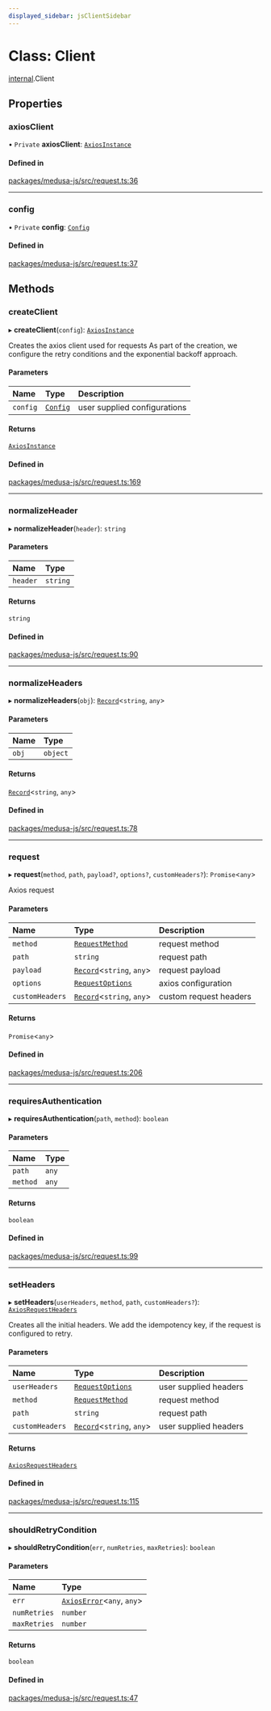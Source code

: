 ```yaml
---
displayed_sidebar: jsClientSidebar
---
```


# Class: Client

[internal](../modules/internal-12.md).Client

## Properties

### axiosClient

• `Private` **axiosClient**: [`AxiosInstance`](../interfaces/internal-12.AxiosInstance.md)

#### Defined in

[packages/medusa-js/src/request.ts:36](https://github.com/medusajs/medusa/blob/b38f73726/packages/medusa-js/src/request.ts#L36)

___

### config

• `Private` **config**: [`Config`](../interfaces/internal-12.Config.md)

#### Defined in

[packages/medusa-js/src/request.ts:37](https://github.com/medusajs/medusa/blob/b38f73726/packages/medusa-js/src/request.ts#L37)

## Methods

### createClient

▸ **createClient**(`config`): [`AxiosInstance`](../interfaces/internal-12.AxiosInstance.md)

Creates the axios client used for requests
As part of the creation, we configure the retry conditions
and the exponential backoff approach.

#### Parameters

| Name | Type | Description |
| :------ | :------ | :------ |
| `config` | [`Config`](../interfaces/internal-12.Config.md) | user supplied configurations |

#### Returns

[`AxiosInstance`](../interfaces/internal-12.AxiosInstance.md)

#### Defined in

[packages/medusa-js/src/request.ts:169](https://github.com/medusajs/medusa/blob/b38f73726/packages/medusa-js/src/request.ts#L169)

___

### normalizeHeader

▸ **normalizeHeader**(`header`): `string`

#### Parameters

| Name | Type |
| :------ | :------ |
| `header` | `string` |

#### Returns

`string`

#### Defined in

[packages/medusa-js/src/request.ts:90](https://github.com/medusajs/medusa/blob/b38f73726/packages/medusa-js/src/request.ts#L90)

___

### normalizeHeaders

▸ **normalizeHeaders**(`obj`): [`Record`](../modules/internal.md#record)<`string`, `any`\>

#### Parameters

| Name | Type |
| :------ | :------ |
| `obj` | `object` |

#### Returns

[`Record`](../modules/internal.md#record)<`string`, `any`\>

#### Defined in

[packages/medusa-js/src/request.ts:78](https://github.com/medusajs/medusa/blob/b38f73726/packages/medusa-js/src/request.ts#L78)

___

### request

▸ **request**(`method`, `path`, `payload?`, `options?`, `customHeaders?`): `Promise`<`any`\>

Axios request

#### Parameters

| Name | Type | Description |
| :------ | :------ | :------ |
| `method` | [`RequestMethod`](../modules/internal-12.md#requestmethod) | request method |
| `path` | `string` | request path |
| `payload` | [`Record`](../modules/internal.md#record)<`string`, `any`\> | request payload |
| `options` | [`RequestOptions`](../interfaces/internal-5.RequestOptions.md) | axios configuration |
| `customHeaders` | [`Record`](../modules/internal.md#record)<`string`, `any`\> | custom request headers |

#### Returns

`Promise`<`any`\>

#### Defined in

[packages/medusa-js/src/request.ts:206](https://github.com/medusajs/medusa/blob/b38f73726/packages/medusa-js/src/request.ts#L206)

___

### requiresAuthentication

▸ **requiresAuthentication**(`path`, `method`): `boolean`

#### Parameters

| Name | Type |
| :------ | :------ |
| `path` | `any` |
| `method` | `any` |

#### Returns

`boolean`

#### Defined in

[packages/medusa-js/src/request.ts:99](https://github.com/medusajs/medusa/blob/b38f73726/packages/medusa-js/src/request.ts#L99)

___

### setHeaders

▸ **setHeaders**(`userHeaders`, `method`, `path`, `customHeaders?`): [`AxiosRequestHeaders`](../modules/internal-12.md#axiosrequestheaders)

Creates all the initial headers.
We add the idempotency key, if the request is configured to retry.

#### Parameters

| Name | Type | Description |
| :------ | :------ | :------ |
| `userHeaders` | [`RequestOptions`](../interfaces/internal-5.RequestOptions.md) | user supplied headers |
| `method` | [`RequestMethod`](../modules/internal-12.md#requestmethod) | request method |
| `path` | `string` | request path |
| `customHeaders` | [`Record`](../modules/internal.md#record)<`string`, `any`\> | user supplied headers |

#### Returns

[`AxiosRequestHeaders`](../modules/internal-12.md#axiosrequestheaders)

#### Defined in

[packages/medusa-js/src/request.ts:115](https://github.com/medusajs/medusa/blob/b38f73726/packages/medusa-js/src/request.ts#L115)

___

### shouldRetryCondition

▸ **shouldRetryCondition**(`err`, `numRetries`, `maxRetries`): `boolean`

#### Parameters

| Name | Type |
| :------ | :------ |
| `err` | [`AxiosError`](../interfaces/internal-12.AxiosError.md)<`any`, `any`\> |
| `numRetries` | `number` |
| `maxRetries` | `number` |

#### Returns

`boolean`

#### Defined in

[packages/medusa-js/src/request.ts:47](https://github.com/medusajs/medusa/blob/b38f73726/packages/medusa-js/src/request.ts#L47)
